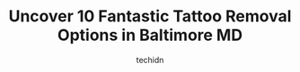 ---
layout: ampstory
image: https://i0.wp.com/www.depkes.org/wp-content/uploads/2023/06/tattoo-removal-0-in-baltimore-md-1685768352.jpeg?resize=640,853
author: techidn
featured: false
description: Discover the impressive array of Tattoo Removal options in Baltimore MD, where you can find 10 of the largest Tattoo Removal establishments in the area. From renowned classics to hidden gems
title: Uncover 10 Fantastic Tattoo Removal Options in Baltimore MD
cover:
   title: Uncover 10 Fantastic Tattoo Removal Options in Baltimore MD
   subtitle: Rickpate
   background: https://www.depkes.org/wp-content/uploads/2023/06/tattoo-removal-0-in-baltimore-md-1685768352.jpeg

pages: 
 - layout: thirds
   top: <h1>#1 The Baltimore Tattoo Museum</h1>
   bottom: "<p>Adam is Clutch!I went along with my husband to get a pre-existing tattoo touched up. First and foremost Adams interpersonal skills are top notch. I felt like I knew him </p>"
   background: https://www.depkes.org/wp-content/uploads/2023/06/tattoo-removal-1-in-baltimore-md-1685768352.jpeg
   backgroundblur: true
 - layout: thirds
   top: <h1>#2 Island City Tattoos</h1>
   bottom: "<p>Been going here about 20 years. I love Ray but all of the artist are great..best prices in town with quality work</p>"
   background: https://www.depkes.org/wp-content/uploads/2023/06/tattoo-removal-2-in-baltimore-md-1685768353.png
   cta:
      link: https://www.depkes.org/blog/uncover-10-fantastic-tattoo-removal-options-in-baltimore-md/
      text: Uncover 10 Fantastic Tattoo Removal Options in Baltimore MD
 - layout: thirds
   top: <h1>#3 Sage Cosmetic Tattoo</h1>
   bottom: "<p>823 W 36th St, Baltimore, MD 21211, United States</p>"
   background: https://www.depkes.org/wp-content/uploads/2023/06/tattoo-removal-3-in-baltimore-md-1685768354.jpeg
   cta:
      link: https://www.depkes.org/blog/uncover-10-fantastic-tattoo-removal-options-in-baltimore-md/
      text: Uncover 10 Fantastic Tattoo Removal Options in Baltimore MD
 - layout: thirds
   top: <h1>#4 MD Laser Tattoo Removal Baltimore</h1>
   bottom: "<p>1600 Crain Hwy S #106, Glen Burnie, MD 21061, United States</p>"
   background: https://images.unsplash.com/photo-1496096265110-f83ad7f96608?ixlib=rb-4.0.3&ixid=MnwxMjA3fDB8MHxwaG90by1wYWdlfHx8fGVufDB8fHx8&auto=format&fit=crop&w=640&h=853&q=80
   cta:
      link: https://www.depkes.org/blog/uncover-10-fantastic-tattoo-removal-options-in-baltimore-md/
      text: Uncover 10 Fantastic Tattoo Removal Options in Baltimore MD
 - layout: thirds
   top: <h1>#5 Sollay Cosmetic Medical & Laser Center</h1>
   bottom: "<p>3700 Koppers St Suite 100, Baltimore, MD 21227, United States</p>"
   background: https://images.unsplash.com/photo-1567360425618-1594206637d2?ixlib=rb-4.0.3&ixid=MnwxMjA3fDB8MHxwaG90by1wYWdlfHx8fGVufDB8fHx8&auto=format&fit=crop&w=640&h=853&q=80
   cta:
      link: https://www.depkes.org/blog/uncover-10-fantastic-tattoo-removal-options-in-baltimore-md/
      text: Uncover 10 Fantastic Tattoo Removal Options in Baltimore MD
 - layout: thirds
   top: <h1>#6 Removery Tattoo Removal & Fading</h1>
   bottom: "<p>2400 Boston St Suite FR102, Baltimore, MD 21224, United States</p>"
   background: https://images.unsplash.com/photo-1557672172-298e090bd0f1?ixlib=rb-4.0.3&ixid=MnwxMjA3fDB8MHxwaG90by1wYWdlfHx8fGVufDB8fHx8&auto=format&fit=crop&w=640&h=853&q=80
   cta:
      link: https://www.depkes.org/blog/uncover-10-fantastic-tattoo-removal-options-in-baltimore-md/
      text: Uncover 10 Fantastic Tattoo Removal Options in Baltimore MD
 - layout: thirds
   top: <h1>#7 The Pretty Scar Tattoo Social</h1>
   bottom: "<p>3600 Falls Rd, Baltimore, MD 21211, United States</p>"
   background: https://images.unsplash.com/photo-1533735380053-eb8d0759b24a?ixlib=rb-4.0.3&ixid=MnwxMjA3fDB8MHxwaG90by1wYWdlfHx8fGVufDB8fHx8&auto=format&fit=crop&w=640&h=853&q=80
   cta:
      link: https://www.depkes.org/blog/uncover-10-fantastic-tattoo-removal-options-in-baltimore-md/
      text: Uncover 10 Fantastic Tattoo Removal Options in Baltimore MD
 - layout: thirds
   middle: Continue reading...
   background: https://images.unsplash.com/photo-1546497974-b213c9efb599?ixlib=rb-4.0.3&ixid=MnwxMjA3fDB8MHxwaG90by1wYWdlfHx8fGVufDB8fHx8&auto=format&fit=crop&w=640&h=853&q=80
   cta:
      link: https://www.depkes.org/blog/uncover-10-fantastic-tattoo-removal-options-in-baltimore-md/
      text: Uncover 10 Fantastic Tattoo Removal Options in Baltimore MD
      
---